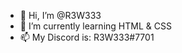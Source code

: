 - 👋 Hi, I’m @R3W333
- 🌱 I’m currently learning HTML & CSS
- 📫 My Discord is: R3W333#7701

<!---
R3W333/R3W333 is a ✨ special ✨ repository because its `README.md` (this file) appears on your GitHub profile.
You can click the Preview link to take a look at your changes.
--->
